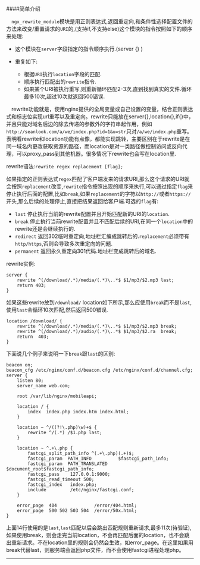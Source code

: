 ####简单介绍

&emsp;`ngx_rewrite_module`模块是用正则表达式,返回重定向,和条件性选择配置文件的方法来改变/重置请求的`URI`的,(支持if,不支持else)这个模块的指令按照如下的顺序来处理:

 * 这个模块在`server`字段指定的指令顺序执行.(server {} )

 * 重复如下:
   
    * 根据`URI`执行`location`字段的匹配.
    * 顺序执行匹配出的`rewrite`指令.
    * 如果某个URI被执行重写,则重新循环匹配2-3次,直到找到真实的文件.循环最多10次,超过10次就返回500错误.

&emsp;rewrite功能就是，使用nginx提供的全局变量或自己设置的变量，结合正则表达式和标志位实现url重写以及重定向。rewrite只能放在server{},location{},if{}中，并且只能对域名后边的除去传递的参数外的字符串起作用，例如 `http://seanlook.com/a/we/index.php?id=1&u=str`只对`/a/we/index.php`重写。表明看rewrite和location功能有点像，都能实现跳转，主要区别在于rewrite是在同一域名内更改获取资源的路径，而location是对一类路径做控制访问或反向代理，可以proxy_pass到其他机器。很多情况下rewrite也会写在location里.

rewrite语法:`rewrite regex replacement [flag];`

如果指定的正则表达式`regex`匹配了客户端发来的请求URI,那么这个请求的URI就会按照`replacement`改变,`rewrite`指令按照出现的顺序来执行,可以通过指定`flag`来停止执行后面的配置,比如`break`,如果`replacement`的字符以`http://`或者`https://`开头,那么后续的处理停止,直接把结果返回给客户端.可选的`flag`有:

* `last` 停止执行当前的rewrite配置并且开始匹配新的URI的`location`.
* `break` 停止执行当前rewrite配置并且不匹配后续的URI,在同一个`location`中的rewrite还是会继续执行的.
* `redirect` 返回302临时重定向,地址栏汇编成跳转后的.`replacement`必须带有`http/https`,否则会导致多次重定向的问题.
* `permanent` 返回永久重定向301代码.地址栏变成跳转后的域名.

rewrite实例:

```
server {
	rewrite ^(/download/.*)/media/(.*)\..*$ $1/mp3/$2.mp3 last;
	return 403;
}
```

如果这些rewrite放到`/download/` location如下所示,那么应使用`break`而不是`last`,使用`last`会循环10次匹配,然后返回500错误.

```
location /download/ {
    rewrite ^(/download/.*)/media/(.*)\..*$ $1/mp3/$2.mp3 break;
    rewrite ^(/download/.*)/audio/(.*)\..*$ $1/mp3/$2.ra  break;
    return  403;
}
```

下面说几个例子来说明一下`break`跟`last`的区别:

```
beacon on;
beacon_cfg /etc/nginx/conf.d/beacon.cfg /etc/nginx/conf.d/channel.cfg;
server {
    listen 80;
    server_name web.com;

    root /var/lib/nginx/mobileapi;

    location / {
        index  index.php index.htm index.html;
    }

    location ~ ^/((?!\.php)\w)+$ {
        rewrite ^/(.*) /$1.php last;
    }

    location ~ ^.+\.php {
        fastcgi_split_path_info ^(.+\.php)(.+)$;
        fastcgi_param  PATH_INFO          $fastcgi_path_info;
        fastcgi_param  PATH_TRANSLATED    $document_root$fastcgi_path_info;
        fastcgi_pass    127.0.0.1:9000;
        fastcgi_read_timeout 500;
        fastcgi_index   index.php;
        include         /etc/nginx/fastcgi.conf;
    }

    error_page  404              /error/404.html;
    error_page  500 502 503 504  /error/50x.html;
}
```

上面14行使用的是`last`,`last`匹配以后会跳出匹配规则重新请求,最多11次(待验证),如果使用break，则会走完当前location，不会再匹配后面的location，也不会跳出重新请求。不在location里的规则会仍然会生效，如error_page。在这里如果用break代替last，则服务端会返回php文件，而不会使用fastcgi进程处理php。

---


